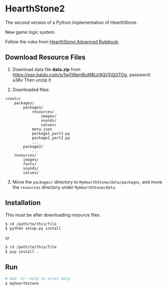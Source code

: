 # HearthStone2

The second version of a Python implementation of HearthStone.

New game logic system.

Follow the rules from [HearthStone Advanced Rulebook](http://hearthstone.gamepedia.com/Advanced_rulebook).

## Download Resource Files

1. Download data file **data.zip** from <https://pan.baidu.com/s/1w0WamBuM8lJr9QV5iQGTOg>, password: a38v
    Then unzip it.

2. Downloaded files:
```
<root>/
    packages/
        package1/
            resources/
                images/
                sounds/
                values/
            meta.json
            package1_part1.py
            package1_part2.py
            ...
        package2/
            ...
    resources/
        images/
        fonts/
        sounds/
        values/
```

3. Move the `packages/` directory to `MyHearthStone/data/packages`,
    and move the `resources` directory under `MyHearthStone/data`.

## Installation

This must be after downloading resource files.

```bash
$ cd /path/to/this/file
$ python setup.py install
```
or
```bash
$ cd /path/to/this/file
$ pip install .
```

## Run

```bash
# Add -h/--help to print help
$ myhearthstone
```
